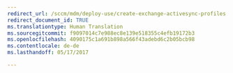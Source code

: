 ```yaml
---
redirect_url: /sccm/mdm/deploy-use/create-exchange-activesync-profiles
redirect_document_id: TRUE
ms.translationtype: Human Translation
ms.sourcegitcommit: f9097014c7e988ec8e139e518355c4efb19172b3
ms.openlocfilehash: 4090175c1a691b898a566f43adebd6c2b05bcb98
ms.contentlocale: de-de
ms.lasthandoff: 05/17/2017

---
```


